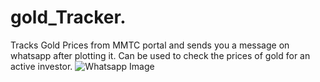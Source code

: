 # gold_Tracker.
Tracks Gold Prices from MMTC portal and sends you a message on whatsapp after plotting it. Can be used to check the prices of gold for an active investor.
![Whatsapp Image](https://storage.googleapis.com/gold-price-tracker-caa9e.appspot.com/sample_image.png)
